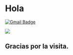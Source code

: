 <h1>Hola</h1>

[![Gmail Badge](https://img.shields.io/badge/-Gmail-c14438?style=flat-square&logo=Gmail&logoColor=white&link=mailto:frantoribiorespaldo@gmail.com)](mailto:frantoribiorespaldo@gmail.com)

<img src="https://komarev.com/ghpvc/?username=frantoribio&label=Profile%20views&color=42b983&style=flat" />

<h2>Gracias por la visita.</h2>
    


 
